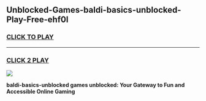 
## Unblocked-Games-baldi-basics-unblocked-Play-Free-ehf0l
<h3>
<a href="https://premium76.site?title=baldi-basics-unblocked&ref=19M">CLICK TO PLAY</a></h3>
<hr>

<h3>
<a href="https://premium76.site?title=baldi-basics-unblocked&ref=19M">CLICK 2 PLAY</a>
  
</h3>

<a href="https://premium76.site?title=baldi-basics-unblocked&ref=19M"><img src="https://clearcache.store/games.png"></a>


**baldi-basics-unblocked games unblocked: Your Gateway to Fun and Accessible Online Gaming**
